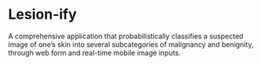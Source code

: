 # Lesion-ify
A comprehensive application that probabilistically classifies a suspected image of one’s skin into several subcategories of malignancy and benignity, through web form and real-time mobile image inputs.
